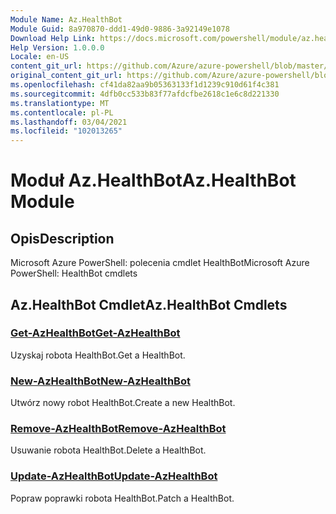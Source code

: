 ```yaml
---
Module Name: Az.HealthBot
Module Guid: 8a970870-ddd1-49d0-9886-3a92149e1078
Download Help Link: https://docs.microsoft.com/powershell/module/az.healthbot
Help Version: 1.0.0.0
Locale: en-US
content_git_url: https://github.com/Azure/azure-powershell/blob/master/src/HealthBot/help/Az.HealthBot.md
original_content_git_url: https://github.com/Azure/azure-powershell/blob/master/src/HealthBot/help/Az.HealthBot.md
ms.openlocfilehash: cf41da82aa9b05363133f1d1239c910d61f4c381
ms.sourcegitcommit: 4dfb0cc533b83f77afdcfbe2618c1e6c8d221330
ms.translationtype: MT
ms.contentlocale: pl-PL
ms.lasthandoff: 03/04/2021
ms.locfileid: "102013265"
---
```

# <span data-ttu-id="b951a-101">Moduł Az.HealthBot</span><span class="sxs-lookup"><span data-stu-id="b951a-101">Az.HealthBot Module</span></span>
## <span data-ttu-id="b951a-102">Opis</span><span class="sxs-lookup"><span data-stu-id="b951a-102">Description</span></span>
<span data-ttu-id="b951a-103">Microsoft Azure PowerShell: polecenia cmdlet HealthBot</span><span class="sxs-lookup"><span data-stu-id="b951a-103">Microsoft Azure PowerShell: HealthBot cmdlets</span></span>

## <span data-ttu-id="b951a-104">Az.HealthBot Cmdlet</span><span class="sxs-lookup"><span data-stu-id="b951a-104">Az.HealthBot Cmdlets</span></span>
### [<span data-ttu-id="b951a-105">Get-AzHealthBot</span><span class="sxs-lookup"><span data-stu-id="b951a-105">Get-AzHealthBot</span></span>](Get-AzHealthBot.md)
<span data-ttu-id="b951a-106">Uzyskaj robota HealthBot.</span><span class="sxs-lookup"><span data-stu-id="b951a-106">Get a HealthBot.</span></span>

### [<span data-ttu-id="b951a-107">New-AzHealthBot</span><span class="sxs-lookup"><span data-stu-id="b951a-107">New-AzHealthBot</span></span>](New-AzHealthBot.md)
<span data-ttu-id="b951a-108">Utwórz nowy robot HealthBot.</span><span class="sxs-lookup"><span data-stu-id="b951a-108">Create a new HealthBot.</span></span>

### [<span data-ttu-id="b951a-109">Remove-AzHealthBot</span><span class="sxs-lookup"><span data-stu-id="b951a-109">Remove-AzHealthBot</span></span>](Remove-AzHealthBot.md)
<span data-ttu-id="b951a-110">Usuwanie robota HealthBot.</span><span class="sxs-lookup"><span data-stu-id="b951a-110">Delete a HealthBot.</span></span>

### [<span data-ttu-id="b951a-111">Update-AzHealthBot</span><span class="sxs-lookup"><span data-stu-id="b951a-111">Update-AzHealthBot</span></span>](Update-AzHealthBot.md)
<span data-ttu-id="b951a-112">Popraw poprawki robota HealthBot.</span><span class="sxs-lookup"><span data-stu-id="b951a-112">Patch a HealthBot.</span></span>

